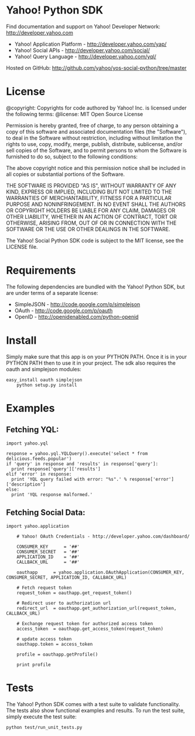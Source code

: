 Yahoo! Python SDK
=================

Find documentation and support on Yahoo! Developer Network: http://developer.yahoo.com

 * Yahoo! Application Platform - http://developer.yahoo.com/yap/
 * Yahoo! Social APIs - http://developer.yahoo.com/social/
 * Yahoo! Query Language - http://developer.yahoo.com/yql/

Hosted on GitHub: http://github.com/yahoo/yos-social-python/tree/master

License
=======

@copyright: Copyrights for code authored by Yahoo! Inc. is licensed under the following terms:
@license:   MIT Open Source License

Permission is hereby granted, free of charge, to any person obtaining a copy
of this software and associated documentation files (the "Software"), to deal
in the Software without restriction, including without limitation the rights
to use, copy, modify, merge, publish, distribute, sublicense, and/or sell
copies of the Software, and to permit persons to whom the Software is
furnished to do so, subject to the following conditions:

The above copyright notice and this permission notice shall be included in
all copies or substantial portions of the Software.

THE SOFTWARE IS PROVIDED "AS IS", WITHOUT WARRANTY OF ANY KIND, EXPRESS OR
IMPLIED, INCLUDING BUT NOT LIMITED TO THE WARRANTIES OF MERCHANTABILITY,
FITNESS FOR A PARTICULAR PURPOSE AND NONINFRINGEMENT. IN NO EVENT SHALL THE
AUTHORS OR COPYRIGHT HOLDERS BE LIABLE FOR ANY CLAIM, DAMAGES OR OTHER
LIABILITY, WHETHER IN AN ACTION OF CONTRACT, TORT OR OTHERWISE, ARISING FROM,
OUT OF OR IN CONNECTION WITH THE SOFTWARE OR THE USE OR OTHER DEALINGS IN
THE SOFTWARE.

The Yahoo! Social Python SDK code is subject to the MIT license, see the LICENSE file.


Requirements
============

The following dependencies are bundled with the Yahoo! Python SDK, but are under
terms of a separate license:

 * SimpleJSON - http://code.google.com/p/simplejson
 * OAuth - http://code.google.com/p/oauth
 * OpenID - http://openidenabled.com/python-openid


Install
=======

Simply make sure that this app is on your PYTHON PATH. Once it is in your PYTHON PATH
then to use it in your project. The sdk also requires the oauth and simplejson modules:

    easy_install oauth simplejson
		python setup.py install


Examples
========

## Fetching YQL:
    import yahoo.yql

    response = yahoo.yql.YQLQuery().execute('select * from delicious.feeds.popular')
    if 'query' in response and 'results' in response['query']:
      print response['query']['results']
    elif 'error' in response:
      print 'YQL query failed with error: "%s".' % response['error']['description']
    else:
      print 'YQL response malformed.'


## Fetching Social Data:
    import yahoo.application

		# Yahoo! OAuth Credentials - http://developer.yahoo.com/dashboard/

		CONSUMER_KEY      = '##'
		CONSUMER_SECRET   = '##'
		APPLICATION_ID    = '##'
		CALLBACK_URL      = '##'

		oauthapp      = yahoo.application.OAuthApplication(CONSUMER_KEY, CONSUMER_SECRET, APPLICATION_ID, CALLBACK_URL)

		# Fetch request token
		request_token = oauthapp.get_request_token()

		# Redirect user to authorization url
		redirect_url  = oauthapp.get_authorization_url(request_token, CALLBACK_URL)

		# Exchange request token for authorized access token
		access_token  = oauthapp.get_access_token(request_token)

		# update access token
		oauthapp.token = access_token

		profile = oauthapp.getProfile()

		print profile


Tests
=====

The Yahoo! Python SDK comes with a test suite to validate functionality. The tests also
show functional examples and results. To run the test suite, simply execute the test suite:

    python test/run_unit_tests.py

